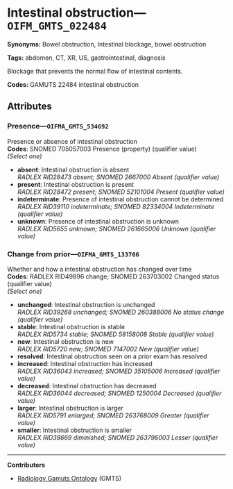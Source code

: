 # Intestinal obstruction—`OIFM_GMTS_022484`

**Synonyms:** Bowel obstruction, Intestinal blockage, bowel obstruction

**Tags:** abdomen, CT, XR, US, gastrointestinal, diagnosis

Blockage that prevents the normal flow of intestinal contents.

**Codes:** GAMUTS 22484 intestinal obstruction

## Attributes

### Presence—`OIFMA_GMTS_534692`

Presence or absence of intestinal obstruction  
**Codes**: SNOMED 705057003 Presence (property) (qualifier value)  
*(Select one)*

- **absent**: Intestinal obstruction is absent  
_RADLEX RID28473 absent; SNOMED 2667000 Absent (qualifier value)_
- **present**: Intestinal obstruction is present  
_RADLEX RID28472 present; SNOMED 52101004 Present (qualifier value)_
- **indeterminate**: Presence of intestinal obstruction cannot be determined  
_RADLEX RID39110 indeterminate; SNOMED 82334004 Indeterminate (qualifier value)_
- **unknown**: Presence of intestinal obstruction is unknown  
_RADLEX RID5655 unknown; SNOMED 261665006 Unknown (qualifier value)_

### Change from prior—`OIFMA_GMTS_133766`

Whether and how a intestinal obstruction has changed over time  
**Codes**: RADLEX RID49896 change; SNOMED 263703002 Changed status (qualifier value)  
*(Select one)*

- **unchanged**: Intestinal obstruction is unchanged  
_RADLEX RID39268 unchanged; SNOMED 260388006 No status change (qualifier value)_
- **stable**: Intestinal obstruction is stable  
_RADLEX RID5734 stable; SNOMED 58158008 Stable (qualifier value)_
- **new**: Intestinal obstruction is new  
_RADLEX RID5720 new; SNOMED 7147002 New (qualifier value)_
- **resolved**: Intestinal obstruction seen on a prior exam has resolved  
- **increased**: Intestinal obstruction has increased  
_RADLEX RID36043 increased; SNOMED 35105006 Increased (qualifier value)_
- **decreased**: Intestinal obstruction has decreased  
_RADLEX RID36044 decreased; SNOMED 1250004 Decreased (qualifier value)_
- **larger**: Intestinal obstruction is larger  
_RADLEX RID5791 enlarged; SNOMED 263768009 Greater (qualifier value)_
- **smaller**: Intestinal obstruction is smaller  
_RADLEX RID38669 diminished; SNOMED 263796003 Lesser (qualifier value)_

---

**Contributors**

- [Radiology Gamuts Ontology](https://gamuts.net/) (GMTS)